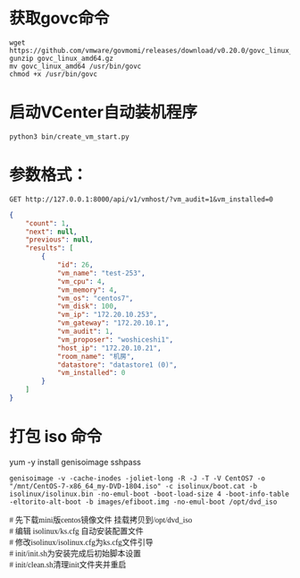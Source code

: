 # 获取govc命令
```
wget https://github.com/vmware/govmomi/releases/download/v0.20.0/govc_linux_amd64.gz
gunzip govc_linux_amd64.gz
mv govc_linux_amd64 /usr/bin/govc
chmod +x /usr/bin/govc
```
# 启动VCenter自动装机程序
`python3 bin/create_vm_start.py`
# 参数格式：
`GET http://127.0.0.1:8000/api/v1/vmhost/?vm_audit=1&vm_installed=0`
```json
{
    "count": 1,
    "next": null,
    "previous": null,
    "results": [
        {
            "id": 26,
            "vm_name": "test-253",
            "vm_cpu": 4,
            "vm_memory": 4,
            "vm_os": "centos7",
            "vm_disk": 100,
            "vm_ip": "172.20.10.253",
            "vm_gateway": "172.20.10.1",
            "vm_audit": 1,
            "vm_proposer": "woshiceshi1",
            "host_ip": "172.20.10.21",
            "room_name": "机房",
            "datastore": "datastore1 (0)",
            "vm_installed": 0
        }
    ]
}
```
# 打包 iso 命令
yum -y install genisoimage sshpass
```
genisoimage -v -cache-inodes -joliet-long -R -J -T -V CentOS7 -o "/mnt/CentOS-7-x86_64_my-DVD-1804.iso" -c isolinux/boot.cat -b isolinux/isolinux.bin -no-emul-boot -boot-load-size 4 -boot-info-table -eltorito-alt-boot -b images/efiboot.img -no-emul-boot /opt/dvd_iso
```
<font face="微软雅黑"># 先下载mini版centos镜像文件 挂载拷贝到/opt/dvd_iso</font>   
<font face="微软雅黑"># 编辑 isolinux/ks.cfg 自动安装配置文件</font>   
<font face="微软雅黑"># 修改isolinux/isolinux.cfg为ks.cfg文件引导</font>   
<font face="微软雅黑"># init/init.sh为安装完成后初始脚本设置</font>   
<font face="微软雅黑"># init/clean.sh清理init文件夹并重启</font>   